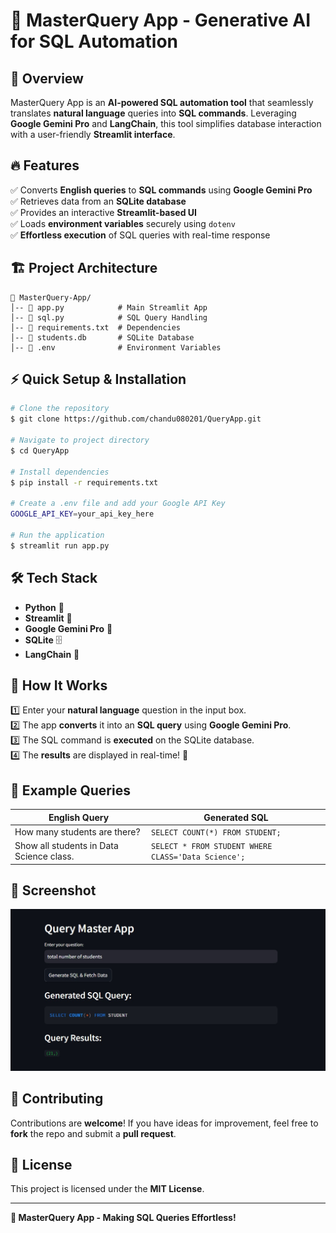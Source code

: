 # 🚀 MasterQuery App - Generative AI for SQL Automation

## 🌟 Overview
MasterQuery App is an **AI-powered SQL automation tool** that seamlessly translates **natural language** queries into **SQL commands**. Leveraging **Google Gemini Pro** and **LangChain**, this tool simplifies database interaction with a user-friendly **Streamlit interface**.

## 🔥 Features
✅ Converts **English queries** to **SQL commands** using **Google Gemini Pro**  
✅ Retrieves data from an **SQLite database**  
✅ Provides an interactive **Streamlit-based UI**  
✅ Loads **environment variables** securely using `dotenv`  
✅ **Effortless execution** of SQL queries with real-time response  

## 🏗️ Project Architecture
```
📂 MasterQuery-App/
│-- 📄 app.py            # Main Streamlit App
│-- 📄 sql.py            # SQL Query Handling
│-- 📄 requirements.txt  # Dependencies
│-- 📄 students.db       # SQLite Database
│-- 📄 .env              # Environment Variables
```

## ⚡ Quick Setup & Installation
```bash
# Clone the repository
$ git clone https://github.com/chandu080201/QueryApp.git

# Navigate to project directory
$ cd QueryApp

# Install dependencies
$ pip install -r requirements.txt

# Create a .env file and add your Google API Key
GOOGLE_API_KEY=your_api_key_here

# Run the application
$ streamlit run app.py
```

## 🛠️ Tech Stack
- **Python** 🐍
- **Streamlit** 🎨
- **Google Gemini Pro** 🤖
- **SQLite** 🗄️
- **LangChain** 🔗

## 🚀 How It Works
1️⃣ Enter your **natural language** question in the input box.  
2️⃣ The app **converts** it into an **SQL query** using **Google Gemini Pro**.  
3️⃣ The SQL command is **executed** on the SQLite database.  
4️⃣ The **results** are displayed in real-time! 🎉

## 🎯 Example Queries
| English Query | Generated SQL |
|--------------|--------------|
| How many students are there? | `SELECT COUNT(*) FROM STUDENT;` |
| Show all students in Data Science class. | `SELECT * FROM STUDENT WHERE CLASS='Data Science';` |

## 📸 Screenshot
![MasterQuery UI](https://github.com/chandu080201/QueryApp/blob/main/WhatsApp%20Image%202025-03-24%20at%2021.35.47.jpeg)

## 🤝 Contributing
Contributions are **welcome**! If you have ideas for improvement, feel free to **fork** the repo and submit a **pull request**.

## 📜 License
This project is licensed under the **MIT License**.

---
**🚀 MasterQuery App - Making SQL Queries Effortless!**
